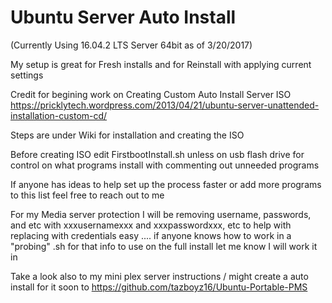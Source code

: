 # Ubuntu Server Auto Install 
(Currently Using 16.04.2 LTS Server 64bit as of 3/20/2017)

My setup is great for Fresh installs and for Reinstall with applying current settings

Credit for begining work on Creating Custom Auto Install Server ISO
https://pricklytech.wordpress.com/2013/04/21/ubuntu-server-unattended-installation-custom-cd/

Steps are under Wiki for installation and creating the ISO

Before creating ISO edit FirstbootInstall.sh unless on usb flash drive for control on what programs install with commenting out unneeded programs

If anyone has ideas to help set up the process faster or add more programs to this list feel free to reach out to me

For my Media server protection I will be removing username, passwords, and etc with xxxusernamexxx and xxxpasswordxxx, etc to help with replacing with credentials easy .... if anyone knows how to work in a "probing" .sh for that info to use on the full install let me know I will work it in 




Take a look also to my mini plex server instructions / might create a auto install for it soon to
https://github.com/tazboyz16/Ubuntu-Portable-PMS
